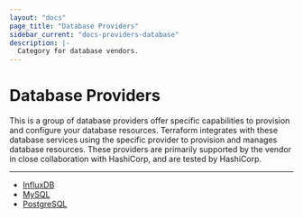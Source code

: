 ```yaml
---
layout: "docs"
page_title: "Database Providers"
sidebar_current: "docs-providers-database"
description: |-
  Category for database vendors.
---
```


# Database Providers

This is a group of database providers offer specific capabilities to provision
and configure your database resources. Terraform integrates with these
database services using the specific provider to provision and manages database
resources. These providers are primarily supported by the vendor in close
collaboration with HashiCorp, and are tested by HashiCorp.

---


- [InfluxDB](/docs/providers/influxdb/index.html)
- [MySQL](/docs/providers/mysql/index.html)
- [PostgreSQL](/docs/providers/postgresql/index.html)
